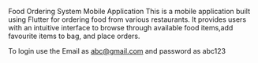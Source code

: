 Food Ordering System Mobile Application
This is a mobile application built using Flutter for ordering food from various restaurants. It provides users with an intuitive interface to browse through available food items,add favourite items to bag, and place orders.

To login use the Email as abc@gmail.com and password as abc123

